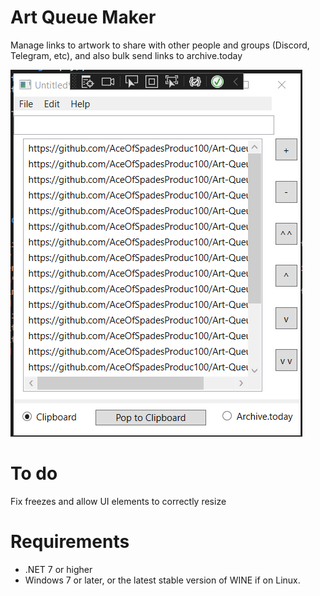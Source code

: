 # Art Queue Maker
 Manage links to artwork to share with other people and groups (Discord, Telegram, etc), and also bulk send links to archive.today

![](screenshot.png)

# To do
Fix freezes and allow UI elements to correctly resize

# Requirements
* .NET 7 or higher
* Windows 7 or later, or the latest stable version of WINE if on Linux.